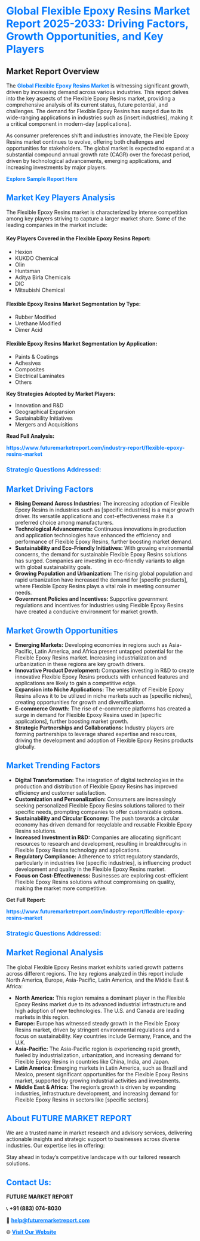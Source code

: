 <h1 style="color: #007BFF;">Global Flexible Epoxy Resins Market Report 2025-2033: Driving Factors, Growth Opportunities, and Key Players</h1>

<section id="overview">
<h2>Market Report Overview</h2>
<p>The <a href="https://www.futuremarketreport.com/industry-report/flexible-epoxy-resins-market" style="color: #007BFF; text-decoration: none;"><strong>Global Flexible Epoxy Resins Market</strong></a> is witnessing significant growth, driven by increasing demand across various industries. This report delves into the key aspects of the Flexible Epoxy Resins market, providing a comprehensive analysis of its current status, future potential, and challenges. The demand for Flexible Epoxy Resins has surged due to its wide-ranging applications in industries such as [insert industries], making it a critical component in modern-day [applications].</p>
<p>As consumer preferences shift and industries innovate, the Flexible Epoxy Resins market continues to evolve, offering both challenges and opportunities for stakeholders. The global market is expected to expand at a substantial compound annual growth rate (CAGR) over the forecast period, driven by technological advancements, emerging applications, and increasing investments by major players.</p>
</section>

<section id="overview">
<p><a href="https://www.futuremarketreport.com/request-sample/reportId=61644" style="color: #007BFF; text-decoration: none;"><strong>Explore Sample Report Here</strong></a></p>
</section>

<section id="key-players">
<h2 style="color: #007BFF;">Market Key Players Analysis</h2>
<p>The Flexible Epoxy Resins market is characterized by intense competition among key players striving to capture a larger market share. Some of the leading companies in the market include:</p>
<h4>Key Players Covered in the Flexible Epoxy Resins Report:</h4>
<ul><li>Hexion</li><li>KUKDO Chemical</li><li>Olin</li><li>Huntsman</li><li>Aditya Birla Chemicals</li><li>DIC</li><li>Mitsubishi Chemical</li></ul>
<h4>Flexible Epoxy Resins Market Segmentation by Type:</h4>
<ul><li>Rubber Modified</li><li>Urethane Modified</li><li>Dimer Acid</li></ul>

<h4>Flexible Epoxy Resins Market Segmentation by Application:</h4>
<ul><li>Paints &amp; Coatings</li><li>Adhesives</li><li>Composites</li><li>Electrical Laminates</li><li>Others</li></ul>
<p><strong>Key Strategies Adopted by Market Players:</strong></p>
<ul>
<li>Innovation and R&D</li>
<li>Geographical Expansion</li>
<li>Sustainability Initiatives</li>
<li>Mergers and Acquisitions</li>
</ul>
</section>

<section>
<p><strong>Read Full Analysis: </strong></p><a href="https://www.futuremarketreport.com/industry-report/flexible-epoxy-resins-market" style="color: #007BFF; text-decoration: none;"><strong>https://www.futuremarketreport.com/industry-report/flexible-epoxy-resins-market</strong></a>
<h3 style="color: #007BFF;">Strategic Questions Addressed:</h3>
</section>

<section id="driving-factors">
<h2 style="color: #007BFF;">Market Driving Factors</h2>
<ul>
<li><strong>Rising Demand Across Industries:</strong> The increasing adoption of Flexible Epoxy Resins in industries such as [specific industries] is a major growth driver. Its versatile applications and cost-effectiveness make it a preferred choice among manufacturers.</li>
<li><strong>Technological Advancements:</strong> Continuous innovations in production and application technologies have enhanced the efficiency and performance of Flexible Epoxy Resins, further boosting market demand.</li>
<li><strong>Sustainability and Eco-Friendly Initiatives:</strong> With growing environmental concerns, the demand for sustainable Flexible Epoxy Resins solutions has surged. Companies are investing in eco-friendly variants to align with global sustainability goals.</li>
<li><strong>Growing Population and Urbanization:</strong> The rising global population and rapid urbanization have increased the demand for [specific products], where Flexible Epoxy Resins plays a vital role in meeting consumer needs.</li>
<li><strong>Government Policies and Incentives:</strong> Supportive government regulations and incentives for industries using Flexible Epoxy Resins have created a conducive environment for market growth.</li>
</ul>
</section>

<section id="growth-opportunities">
<h2 style="color: #007BFF;">Market Growth Opportunities</h2>
<ul>
<li><strong>Emerging Markets:</strong> Developing economies in regions such as Asia-Pacific, Latin America, and Africa present untapped potential for the Flexible Epoxy Resins market. Increasing industrialization and urbanization in these regions are key growth drivers.</li>
<li><strong>Innovative Product Development:</strong> Companies investing in R&D to create innovative Flexible Epoxy Resins products with enhanced features and applications are likely to gain a competitive edge.</li>
<li><strong>Expansion into Niche Applications:</strong> The versatility of Flexible Epoxy Resins allows it to be utilized in niche markets such as [specific niches], creating opportunities for growth and diversification.</li>
<li><strong>E-commerce Growth:</strong> The rise of e-commerce platforms has created a surge in demand for Flexible Epoxy Resins used in [specific applications], further boosting market growth.</li>
<li><strong>Strategic Partnerships and Collaborations:</strong> Industry players are forming partnerships to leverage shared expertise and resources, driving the development and adoption of Flexible Epoxy Resins products globally.</li>
</ul>
</section>

<section id="trending-factors">
<h2 style="color: #007BFF;">Market Trending Factors</h2>
<ul>
<li><strong>Digital Transformation:</strong> The integration of digital technologies in the production and distribution of Flexible Epoxy Resins has improved efficiency and customer satisfaction.</li>
<li><strong>Customization and Personalization:</strong> Consumers are increasingly seeking personalized Flexible Epoxy Resins solutions tailored to their specific needs, prompting companies to offer customizable options.</li>
<li><strong>Sustainability and Circular Economy:</strong> The push towards a circular economy has driven demand for recyclable and reusable Flexible Epoxy Resins solutions.</li>
<li><strong>Increased Investment in R&D:</strong> Companies are allocating significant resources to research and development, resulting in breakthroughs in Flexible Epoxy Resins technology and applications.</li>
<li><strong>Regulatory Compliance:</strong> Adherence to strict regulatory standards, particularly in industries like [specific industries], is influencing product development and quality in the Flexible Epoxy Resins market.</li>
<li><strong>Focus on Cost-Effectiveness:</strong> Businesses are exploring cost-efficient Flexible Epoxy Resins solutions without compromising on quality, making the market more competitive.</li>
</ul>
</section>

<section>
<p><strong>Get Full Report: </strong></p><a href="https://www.futuremarketreport.com/industry-report/flexible-epoxy-resins-market" style="color: #007BFF; text-decoration: none;"><strong>https://www.futuremarketreport.com/industry-report/flexible-epoxy-resins-market</strong></a>
<h3 style="color: #007BFF;">Strategic Questions Addressed:</h3>
</section>


<section id="regional-analysis">
<h2 style="color: #007BFF;">Market Regional Analysis</h2>
<p>The global Flexible Epoxy Resins market exhibits varied growth patterns across different regions. The key regions analyzed in this report include North America, Europe, Asia-Pacific, Latin America, and the Middle East & Africa:</p>
<ul>
<li><strong>North America:</strong> This region remains a dominant player in the Flexible Epoxy Resins market due to its advanced industrial infrastructure and high adoption of new technologies. The U.S. and Canada are leading markets in this region.</li>
<li><strong>Europe:</strong> Europe has witnessed steady growth in the Flexible Epoxy Resins market, driven by stringent environmental regulations and a focus on sustainability. Key countries include Germany, France, and the U.K.</li>
<li><strong>Asia-Pacific:</strong> The Asia-Pacific region is experiencing rapid growth, fueled by industrialization, urbanization, and increasing demand for Flexible Epoxy Resins in countries like China, India, and Japan.</li>
<li><strong>Latin America:</strong> Emerging markets in Latin America, such as Brazil and Mexico, present significant opportunities for the Flexible Epoxy Resins market, supported by growing industrial activities and investments.</li>
<li><strong>Middle East & Africa:</strong> The region’s growth is driven by expanding industries, infrastructure development, and increasing demand for Flexible Epoxy Resins in sectors like [specific sectors].</li>
</ul>
</section>

<footer>
<h2 style="color: #007BFF;">About FUTURE MARKET REPORT</h2>
<p>We are a trusted name in market research and advisory services, delivering actionable insights and strategic support to businesses across diverse industries. Our expertise lies in offering:</p>

<p>Stay ahead in today’s competitive landscape with our tailored research solutions.</p>

<h2 style="color: #007BFF;">Contact Us:</h2>
<p><strong>FUTURE MARKET REPORT</strong></p>
<p>📞 <strong>+91 (883) 074-8030</strong></p>
<p>📧 <strong><a href="mailto:help@futuremarketreport.com" style="color: #007BFF;">help@futuremarketreport.com</a></strong></p>
<p>🌐 <strong><a href="https://www.futuremarketreport.com/" style="color: #007BFF;">Visit Our Website</a></strong></p>
</footer>